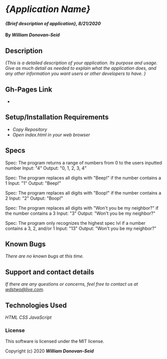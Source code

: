 # _{Application Name}_

#### _{Brief description of application}, 8/21/2020_

#### By _**William Donovan-Seid**_

## Description

_{This is a detailed description of your application. Its purpose and usage.  Give as much detail as needed to explain what the application does, and any other information you want users or other developers to have. }_

## Gh-Pages Link

* 

## Setup/Installation Requirements

* _Copy Repository_
* _Open index.html in your web browser_

## Specs

Spec: The program returns a range of numbers from 0 to the users inputted number
Input: "4"
Output: "0, 1, 2, 3, 4"

Spec: The program replaces all digits with "Beep!" if the number contains a 1
Input: "1"
Output: "Beep!"

Spec: The program replaces all digits with "Boop!" if the number contains a 2
Input: "2"
Output: "Boop!"

Spec: The program replaces all digits with "Won't you be my neighbor?" if the number contains a 3
Input: "3"
Output: "Won't you be my neighbor?"

Spec: The program only recognizes the highest spec lvl if a number contains a 3, 2, and/or 1
Input: "13"
Output: "Won't you be my neighbor?"

## Known Bugs

_There are no known bugs at this time._

## Support and contact details

_If there are any questions or concerns, feel free to contact us at wdstwo@live.com._

## Technologies Used

_HTML_
_CSS_
_JavaScript_

### License

This software is licensed under the MIT license.

Copyright (c) 2020 **_William Donovan-Seid_**
